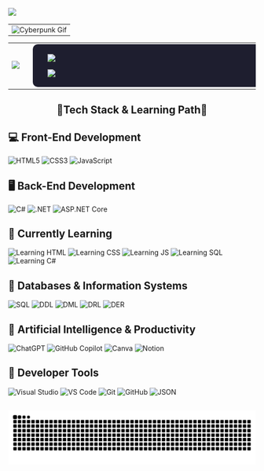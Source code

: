 <p align="center"> 
 
<a href="https://github.com/DenverCoder1/readme-typing-svg"><img src="https://readme-typing -svg.herokuapp.com? font=Time+New+Roman&color=black&size=30&center=true&vCenter=true&width=600&height=100&lines=Hola,+Soy+la+makina;++;Estudiante+de+ORT+Yatay,;Especialidad:+Informática,;Front-End,;Back-End,;Enfocado+en+la+excelencia"></a> 
</p> 
<table align="center"> 
 <td align="center" valign="top"> 
       <img src="https://i.pinimg.com/originals/1e/68/4d/1e684d15ad21997f1a92adfae922cfe5.gif" alt="Cyberpunk Gif" width="100%" />  
</table>   
 
 
<table align="center">  
  <tr>
    <!-- GIF izquierdo -->
    <td align="center" valign="middle" style="padding-right: 20px;">
      <img src="https://media4.giphy.com/media/v1.Y2lkPTc5MGI3NjExdjNoemo5ejY3MTl5b2Q4Zml0dXVhdXc2MmltOHRqNmwzMW82bWgzZSZlcD12MV9pbnRlcm5hbF9naWZfYnlfaWQmY3Q9Zw/3oriO01iyPI9sEn3Pi/giphy.gif" width="400" />
    </td>
    <!-- Bloque central más grande y centrado verticalmente -->
    <td align="center" valign="middle">
      <div style="background-color: #1e1e2f; border-radius: 10px; padding: 20px; width: 500px;">
        <img src="https://github-readme-stats.vercel.app/api?username=sebacalvino&show_icons=true&theme=jolly" width="480" style="display: block; margin: auto;" />
        <img src="https://github-readme-streak-stats.herokuapp.com?user=sebacalvino&theme=jolly&date_format=M%20j%5B%2C%20Y%5D" width="480" style="display: block; margin: auto; margin-top: 15px;" />
      </div>
    </td>
    <!-- GIF derecho -->
    <td align="center" valign="middle" style="padding-left: 20px;">
      <img src="https://media4.giphy.com/media/v1.Y2lkPTc5MGI3NjExdjNoemo5ejY3MTl5b2Q4Zml0dXVhdXc2MmltOHRqNmwzMW82bWgzZSZlcD12MV9pbnRlcm5hbF9naWZfYnlfaWQmY3Q9Zw/3oriO01iyPI9sEn3Pi/giphy.gif" width="400" />
    </td>
  </tr> 
</table>






<h2 align="center">🌚Tech Stack & Learning Path🌚</h2>

## 💻 Front-End Development

![HTML5](https://img.shields.io/badge/HTML5-purple?style=for-the-badge&logo=html5&logoColor=white)
![CSS3](https://img.shields.io/badge/CSS3-purple?style=for-the-badge&logo=css3&logoColor=white)
![JavaScript](https://img.shields.io/badge/JavaScript-purple?style=for-the-badge&logo=javascript&logoColor=white)

## 🖥️ Back-End Development

![C#](https://img.shields.io/badge/C%23-purple?style=for-the-badge&logo=c-sharp&logoColor=white)
![.NET](https://img.shields.io/badge/.NET-purple?style=for-the-badge&logo=dotnet&logoColor=white)
![ASP.NET Core](https://img.shields.io/badge/ASP.NET_Core-purple?style=for-the-badge&logo=dotnet&logoColor=white)

## 📘 Currently Learning

![Learning HTML](https://img.shields.io/badge/Learning_HTML-purple?style=for-the-badge&logo=html5&logoColor=white)
![Learning CSS](https://img.shields.io/badge/Learning_CSS-purple?style=for-the-badge&logo=css3&logoColor=white)
![Learning JS](https://img.shields.io/badge/Learning_JS-purple?style=for-the-badge&logo=javascript&logoColor=white)
![Learning SQL](https://img.shields.io/badge/Learning_SQL-purple?style=for-the-badge&logo=postgresql&logoColor=white)
![Learning C#](https://img.shields.io/badge/Learning_C%23-purple?style=for-the-badge&logo=c-sharp&logoColor=white)

## 💾 Databases & Information Systems

![SQL](https://img.shields.io/badge/SQL-purple?style=for-the-badge&logo=postgresql&logoColor=white)
![DDL](https://img.shields.io/badge/DDL-purple?style=for-the-badge)
![DML](https://img.shields.io/badge/DML-purple?style=for-the-badge)
![DRL](https://img.shields.io/badge/DRL-purple?style=for-the-badge)
![DER](https://img.shields.io/badge/Entity_Relationship_Diagram-purple?style=for-the-badge)

## 🧠 Artificial Intelligence & Productivity

![ChatGPT](https://img.shields.io/badge/ChatGPT-purple?style=for-the-badge&logo=openai&logoColor=white)
![GitHub Copilot](https://img.shields.io/badge/GitHub_Copilot-purple?style=for-the-badge&logo=github&logoColor=white)
![Canva](https://img.shields.io/badge/Canva-purple?style=for-the-badge&logo=canva&logoColor=white)
![Notion](https://img.shields.io/badge/Notion-purple?style=for-the-badge&logo=notion&logoColor=white)

## 🔧 Developer Tools

![Visual Studio](https://img.shields.io/badge/Visual_Studio-purple?style=for-the-badge&logo=visual-studio&logoColor=white)
![VS Code](https://img.shields.io/badge/VS_Code-purple?style=for-the-badge&logo=visual-studio-code&logoColor=white)
![Git](https://img.shields.io/badge/Git-purple?style=for-the-badge&logo=git&logoColor=white)
![GitHub](https://img.shields.io/badge/GitHub-purple?style=for-the-badge&logo=github&logoColor=white)
![JSON](https://img.shields.io/badge/JSON-purple?style=for-the-badge&logo=json&logoColor=white)

 ## <div align="center">  
  
   ![snake gif](https://github.com/TechnologyHell/TechnologyHell/blob/output/github-snake-dark.svg)
  </div> 
